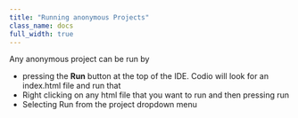 ```yaml
---
title: "Running anonymous Projects"
class_name: docs
full_width: true
---
```


Any anonymous project can be run by

- pressing the **Run** button at the top of the IDE. Codio will look for an index.html file and run that
- Right clicking on any html file that you want to run and then pressing run
- Selecting Run from the project dropdown menu

